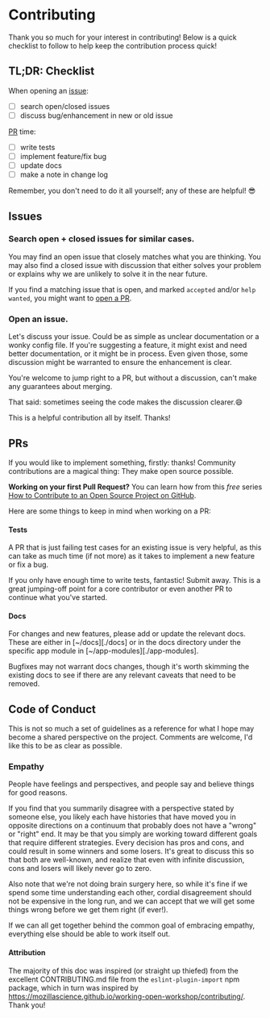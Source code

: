 # Contributing

Thank you so much for your interest in contributing! Below is a quick checklist to follow to help keep the contribution process quick!

## TL;DR: Checklist

When opening an [issue](#issues):
- [ ] search open/closed issues
- [ ] discuss bug/enhancement in new or old issue

[PR](#prs) time:
- [ ] write tests
- [ ] implement feature/fix bug
- [ ] update docs
- [ ] make a note in change log

Remember, you don't need to do it all yourself; any of these are helpful! 😎

## Issues

### Search open + closed issues for similar cases.

You may find an open issue that closely matches what you are thinking. You
may also find a closed issue with discussion that either solves your problem
or explains why we are unlikely to solve it in the near future.

If you find a matching issue that is open, and marked `accepted` and/or `help
wanted`, you might want to [open a PR](#prs).

### Open an issue.

Let's discuss your issue. Could be as simple as unclear documentation or a
wonky config file.
If you're suggesting a feature, it might exist and need better
documentation, or it might be in process. Even given those, some discussion might
be warranted to ensure the enhancement is clear.

You're welcome to jump right to a PR, but without a discussion, can't make any
guarantees about merging.

That said: sometimes seeing the code makes the discussion clearer.😄

This is a helpful contribution all by itself. Thanks!

## PRs

If you would like to implement something, firstly: thanks! Community contributions
are a magical thing: They make open source possible.

**Working on your first Pull Request?**
You can learn how from this _free_ series [How to Contribute to an Open Source Project on GitHub](https://egghead.io/series/how-to-contribute-to-an-open-source-project-on-github).

Here are some things to keep in mind when working on a PR:

#### Tests

A PR that is just failing test cases for an existing issue is very helpful, as this
can take as much time (if not more) as it takes to implement a new feature or fix
a bug.

If you only have enough time to write tests, fantastic! Submit away. This is a great
jumping-off point for a core contributor or even another PR to continue what you've started.

#### Docs

For changes and new features, please add or update the relevant docs. These are either in [~/docs][./docs] or in the
docs directory under the specific app module in [~/app-modules][./app-modules].

Bugfixes may not warrant docs changes, though it's worth skimming the existing
docs to see if there are any relevant caveats that need to be removed.

## Code of Conduct

This is not so much a set of guidelines as a reference for what I hope may become
a shared perspective on the project. Comments are welcome, I'd like this to be as clear as possible.

### Empathy

People have feelings and perspectives, and people say and believe things for good reasons.

If you find that you summarily disagree with a perspective stated by someone else,
you likely each have histories that have moved you in opposite directions on a continuum
that probably does not have a "wrong" or "right" end. It may be that you simply
are working toward different goals that require different strategies. Every decision
has pros and cons, and could result in some winners and some losers. It's great to
discuss this so that both are well-known, and realize that even with infinite discussion,
cons and losers will likely never go to zero.

Also note that we're not doing brain surgery here, so while it's fine if we spend some time
understanding each other, cordial disagreement should not be expensive in the
long run, and we can accept that we will get some things wrong before we get them right (if ever!).

If we can all get together behind the common goal of embracing empathy, everything else should be able to work itself out.

#### Attribution

The majority of this doc was inspired (or straight up thiefed) from the excellent CONTRIBUTING.md file from the `eslint-plugin-import` npm package,
which in turn was inspired by https://mozillascience.github.io/working-open-workshop/contributing/.
Thank you!
